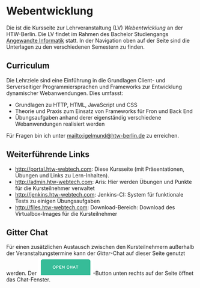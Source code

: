 # Webentwicklung

Die ist die Kursseite zur Lehrveranstaltung (LV) *Webentwicklung* an der HTW-Berlin. Die
LV findet im Rahmen des Bachelor Studiengangs [Angewandte Informatik](http://ai-bachelor.htw-berlin.de/)
statt. In der Navigation oben auf der Seite sind die Unterlagen zu den verschiedenen
Semestern zu finden.


## Curriculum

Die Lehrziele sind eine Einführung in die Grundlagen Client- und Serverseitiger Programmiersprachen und
Frameworks zur Entwicklung dynamischer Webanwendungen. Dies umfasst:

* Grundlagen zu HTTP, HTML, JavaScript und CSS
* Theorie und Praxis zum Einsatz von Frameworks für Fron und Back End
* Übungsaufgaben anhand derer eigenständig verschiedene Webanwendungen realisiert werden

Für Fragen bin ich unter <mailto:igelmund@htw-berlin.de> zu erreichen.


## Weiterführende Links

* <http://portal.htw-webtech.com>: Diese Kursseite (mit Präsentationen, Übungen und Links zu Lern-Inhalten).
* <http://admin.htw-webtech.com>: Aris: Hier werden Übungen und Punkte für die Kursteilnehmer verwaltet
* <http://jenkins.htw-webtech.com>: Jenkins-CI: System für funktionale Tests zu einigen Übungsaufgaben
* <http://files.htw-webtech.com>: Download-Bereich: Download des Virtualbox-Images für die Kursteilnehmer


## Gitter Chat

Für einen zusätzlichen Austausch zwischen den Kursteilnehmern außerhalb der Veranstaltungstermine kann der
*Gitter*-Chat auf dieser Seite genutzt werden. Der !["Open Chat"](images/home/open-chat-gitter.png)-Button unten rechts auf der Seite
öffnet das Chat-Fenster.

